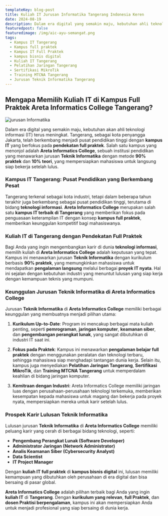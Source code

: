 ```yaml
---
templateKey: blog-post
title: Kuliah IT Jurusan Informatika Tangerang Indonesia Keren
date: 2024-08-19
description: Dalam era digital yang semakin maju, kebutuhan ahli teknologi informasi (IT) terus meningkat. Tangerang telah menjadi pusat pendidikan tinggi yang menawarkan program studi IT terbaik, termasuk di Areta Informatics College, salah satu kampus IT yang menawarkan jurusan Teknik Informatika dengan Metode belajar full praktek.
featuredpost: false
featuredimage: /img/aic-ayu-semangat.png
tags:
  - Kampus IT Tangerang
  - Kampus full praktek
  - Kampus IT Full Praktek
  - kampus bisnis digital
  - Kuliah IT Tangerang
  - Pelatihan Jaringan Tangerang
  - Sertifikasi MikroTik
  - Training MTCNA Tangerang
  - Jurusan Teknik Informatika Tangerang
---
```


## Mengapa Memilih Kuliah IT di Kampus Full Praktek Areta Informatics College Tangerang?

![jurusan Informatika](/img/aic-ayu-semangat.png "Jurusan Informatika")

Dalam era digital yang semakin maju, kebutuhan akan ahli teknologi informasi (IT) terus meningkat. Tangerang, sebagai kota penyangga Jakarta, telah berkembang menjadi pusat pendidikan tinggi dengan **kampus IT** yang berfokus pada **pendekatan full praktek**. Salah satu kampus yang menonjol adalah **Areta Informatics College**, sebuah institusi pendidikan yang menawarkan jurusan **Teknik Informatika** dengan metode **90% praktek** dan **10% teori**, yang mempersiapkan mahasiswa untuk langsung siap bekerja setelah lulus.

### Kampus IT Tangerang: Pusat Pendidikan yang Berkembang Pesat

Tangerang terkenal sebagai kota industri, tetapi dalam beberapa tahun terakhir juga berkembang sebagai pusat pendidikan tinggi, terutama di bidang **teknologi informasi**. **Areta Informatics College** merupakan salah satu **kampus IT terbaik di Tangerang** yang memberikan fokus pada penguasaan keterampilan IT dengan konsep **kampus full praktek**, memberikan keunggulan kompetitif bagi mahasiswanya.

### Kuliah IT di Tangerang dengan Pendekatan Full Praktek

Bagi Anda yang ingin mengembangkan karir di dunia **teknologi informasi**, memilih kuliah di **Areta Informatics College** adalah keputusan yang tepat. Kampus ini menawarkan jurusan **Teknik Informatika** dengan kurikulum berbasis **90% praktek**, yang memungkinkan mahasiswa untuk mendapatkan **pengalaman langsung** melalui berbagai **proyek IT nyata**. Hal ini sejalan dengan kebutuhan industri yang menuntut lulusan yang siap kerja dengan kemampuan teknis yang mumpuni.

### Keunggulan Jurusan Teknik Informatika di Areta Informatics College

Jurusan **Teknik Informatika** di **Areta Informatics College** memiliki berbagai keunggulan yang membuatnya menjadi pilihan utama:

1. **Kurikulum Up-to-Date**: Program ini mencakup berbagai mata kuliah penting, seperti **pemrograman**, **jaringan komputer**, **keamanan siber**, dan **pengembangan perangkat lunak**, yang sangat dibutuhkan di industri IT saat ini.
   
2. **Fokus pada Praktek**: Kampus ini menawarkan **pengalaman belajar full praktek** dengan menggunakan peralatan dan teknologi terbaru, sehingga mahasiswa siap menghadapi tantangan dunia kerja. Selain itu, kampus juga menyediakan **Pelatihan Jaringan Tangerang**, **Sertifikasi MikroTik**, dan **Training MTCNA Tangerang** untuk memperdalam keahlian di bidang jaringan komputer.

3. **Kemitraan dengan Industri**: Areta Informatics College memiliki jaringan luas dengan perusahaan-perusahaan teknologi terkemuka, memberikan kesempatan kepada mahasiswa untuk magang dan bekerja pada proyek nyata, mempersiapkan mereka untuk karir setelah lulus.

### Prospek Karir Lulusan Teknik Informatika

Lulusan jurusan **Teknik Informatika** di **Areta Informatics College** memiliki peluang karir yang cerah di berbagai bidang teknologi, seperti:

- **Pengembang Perangkat Lunak (Software Developer)**
- **Administrator Jaringan (Network Administrator)**
- **Analis Keamanan Siber (Cybersecurity Analyst)**
- **Data Scientist**
- **IT Project Manager**

Dengan **kuliah IT full praktek** di **kampus bisnis digital** ini, lulusan memiliki kemampuan yang dibutuhkan oleh perusahaan di era digital dan bisa bersaing di pasar global.

**Areta Informatics College** adalah pilihan terbaik bagi Anda yang ingin **kuliah IT** di **Tangerang**. Dengan **kurikulum yang relevan**, **full Praktek**, dan **dosen Praktisi berpengalaman**, kampus ini akan mempersiapkan Anda untuk menjadi profesional yang siap bersaing di dunia kerja.

